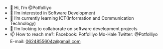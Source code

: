 - 👋 Hi, I’m @Potfolliyo
- 👀 I’m interested in Software Development
- 🌱 I’m currently learning ICT(Information and Communication Technology)
- 💞️ I’m looking to collaborate on software development projects 
- 📫 How to reach me?: Facebook: Potfolliyo Mo-Hale
                       Twitter: @Potfolliyo
                    E-mail: 0624855604z@gmail.com
<!---
Potfolliyo/Potfolliyo is a ✨ special ✨ repository because its `README.md` (this file) appears on your GitHub profile.
You can click the Preview link to take a look at your changes.
--->
